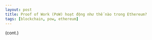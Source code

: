```yaml
---
layout: post
title: Proof of Work (PoW) hoạt động như thế nào trong Ethereum?
tags: [blockchain, pow, ethereum]
---
```


(cont.)

